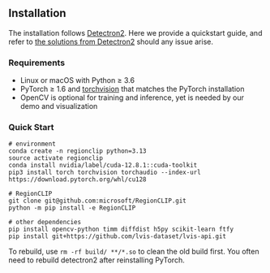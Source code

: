 ## Installation

The installation follows [Detectron2](https://github.com/facebookresearch/detectron2/blob/main/INSTALL.md). Here we provide a quickstart guide, and refer to [the solutions from Detectron2](https://github.com/facebookresearch/detectron2/blob/main/INSTALL.md#common-installation-issues) should any issue arise.

### Requirements
- Linux or macOS with Python ≥ 3.6
- PyTorch ≥ 1.6 and [torchvision](https://github.com/pytorch/vision/) that matches the PyTorch installation
- OpenCV is optional for training and inference, yet is needed by our demo and visualization


### Quick Start

```
# environment
conda create -n regionclip python=3.13
source activate regionclip
conda install nvidia/label/cuda-12.8.1::cuda-toolkit
pip3 install torch torchvision torchaudio --index-url https://download.pytorch.org/whl/cu128

# RegionCLIP
git clone git@github.com:microsoft/RegionCLIP.git
python -m pip install -e RegionCLIP

# other dependencies
pip install opencv-python timm diffdist h5py scikit-learn ftfy
pip install git+https://github.com/lvis-dataset/lvis-api.git
```

To rebuild, use `rm -rf build/ **/*.so` to clean the old build first. You often need to rebuild detectron2 after reinstalling PyTorch.
